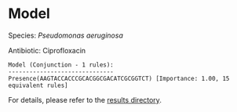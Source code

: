
# Model

Species: *Pseudomonas aeruginosa*

Antibiotic: Ciprofloxacin

```
Model (Conjunction - 1 rules):
------------------------------
Presence(AAGTACCACCCGCACGGCGACATCGCGGTCT) [Importance: 1.00, 15 equivalent rules]

```

For details, please refer to the [results directory](../../../../../results/scm_b/pseudomonas%20aeruginosa/ciprofloxacin/repeat_1/).


